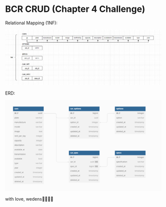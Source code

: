 # BCR CRUD (Chapter 4 Challenge)

Relational Mapping (1NF):

![alt text](image-2.png)

ERD:

![alt text](image-1.png)

with love, wedens🙏🙏🙏🙏
